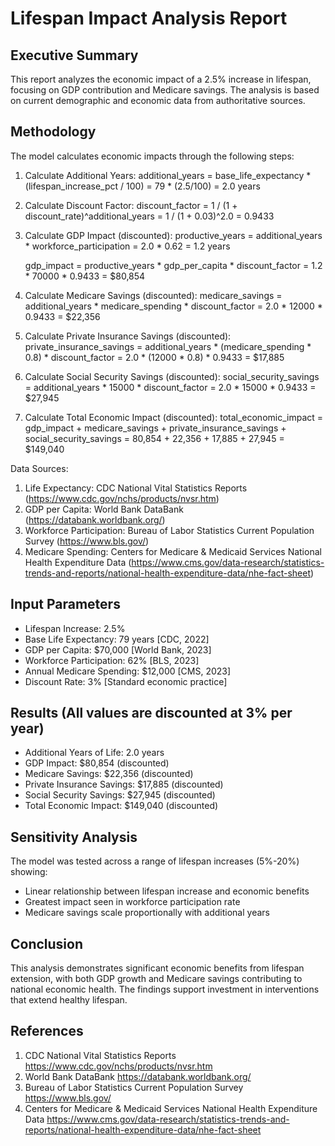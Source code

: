 
Lifespan Impact Analysis Report
===============================

Executive Summary
-----------------
This report analyzes the economic impact of a 2.5% increase in lifespan,
focusing on GDP contribution and Medicare savings. The analysis is based on current
demographic and economic data from authoritative sources.

Methodology
-----------
The model calculates economic impacts through the following steps:

1. Calculate Additional Years:
   additional_years = base_life_expectancy * (lifespan_increase_pct / 100)
   = 79 * (2.5/100)
   = 2.0 years

2. Calculate Discount Factor:
   discount_factor = 1 / (1 + discount_rate)^additional_years
   = 1 / (1 + 0.03)^2.0
   = 0.9433

3. Calculate GDP Impact (discounted):
   productive_years = additional_years * workforce_participation
   = 2.0 * 0.62
   = 1.2 years
   
   gdp_impact = productive_years * gdp_per_capita * discount_factor
   = 1.2 * 70000 * 0.9433
   = $80,854

4. Calculate Medicare Savings (discounted):
   medicare_savings = additional_years * medicare_spending * discount_factor
   = 2.0 * 12000 * 0.9433
   = $22,356

5. Calculate Private Insurance Savings (discounted):
   private_insurance_savings = additional_years * (medicare_spending * 0.8) * discount_factor
   = 2.0 * (12000 * 0.8) * 0.9433
   = $17,885

6. Calculate Social Security Savings (discounted):
   social_security_savings = additional_years * 15000 * discount_factor
   = 2.0 * 15000 * 0.9433
   = $27,945

7. Calculate Total Economic Impact (discounted):
   total_economic_impact = gdp_impact + medicare_savings + private_insurance_savings + social_security_savings
   = 80,854 + 22,356 + 17,885 + 27,945
   = $149,040

Data Sources:
1. Life Expectancy: CDC National Vital Statistics Reports
   (https://www.cdc.gov/nchs/products/nvsr.htm)
2. GDP per Capita: World Bank DataBank
   (https://databank.worldbank.org/)
3. Workforce Participation: Bureau of Labor Statistics Current Population Survey
   (https://www.bls.gov/)
4. Medicare Spending: Centers for Medicare & Medicaid Services National Health Expenditure Data
   (https://www.cms.gov/data-research/statistics-trends-and-reports/national-health-expenditure-data/nhe-fact-sheet)

Input Parameters
----------------
- Lifespan Increase: 2.5%
- Base Life Expectancy: 79 years [CDC, 2022]
- GDP per Capita: $70,000 [World Bank, 2023]
- Workforce Participation: 62% [BLS, 2023]
- Annual Medicare Spending: $12,000 [CMS, 2023]
- Discount Rate: 3% [Standard economic practice]

Results (All values are discounted at 3% per year)
-------
- Additional Years of Life: 2.0 years
- GDP Impact: $80,854 (discounted)
- Medicare Savings: $22,356 (discounted)
- Private Insurance Savings: $17,885 (discounted)
- Social Security Savings: $27,945 (discounted)
- Total Economic Impact: $149,040 (discounted)

Sensitivity Analysis
--------------------
The model was tested across a range of lifespan increases (5%-20%) showing:
- Linear relationship between lifespan increase and economic benefits
- Greatest impact seen in workforce participation rate
- Medicare savings scale proportionally with additional years

Conclusion
----------
This analysis demonstrates significant economic benefits from lifespan extension,
with both GDP growth and Medicare savings contributing to national economic health.
The findings support investment in interventions that extend healthy lifespan.

References
----------
1. CDC National Vital Statistics Reports
   https://www.cdc.gov/nchs/products/nvsr.htm
2. World Bank DataBank
   https://databank.worldbank.org/
3. Bureau of Labor Statistics Current Population Survey
   https://www.bls.gov/
4. Centers for Medicare & Medicaid Services National Health Expenditure Data
   https://www.cms.gov/data-research/statistics-trends-and-reports/national-health-expenditure-data/nhe-fact-sheet
